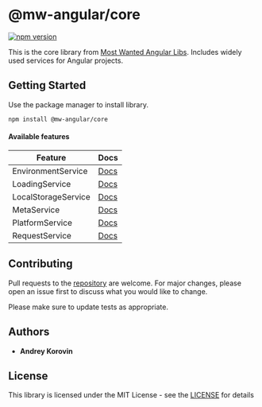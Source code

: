 # @mw-angular/core

[![npm version](https://badge.fury.io/js/%40mw-angular%2Fcore.svg)](https://badge.fury.io/js/%40mw-angular%2Fcore)

This is the core library from [Most Wanted Angular Libs](https://github.com/misticwonder/mw-angular#readme). 
Includes widely used services for Angular projects.

## Getting Started

Use the package manager to install library.
```
npm install @mw-angular/core
```

#### Available features

| Feature                     | Docs         |
|-----------------------------|--------------|
| EnvironmentService          | [Docs][1]    |
| LoadingService              | [Docs][2]    |
| LocalStorageService         | [Docs][3]    |
| MetaService                 | [Docs][4]    |
| PlatformService             | [Docs][5]    |
| RequestService              | [Docs][6]    |

[1]: https://google.com
[2]: https://google.com
[3]: https://google.com
[4]: https://google.com
[5]: https://google.com
[6]: https://google.com

## Contributing

Pull requests to the [repository](https://github.com/misticwonder/mw-angular) are welcome. 
For major changes, please open an issue first to discuss what you would like to change.

Please make sure to update tests as appropriate.

## Authors

* **Andrey Korovin**

## License

This library is licensed under the MIT License - see the [LICENSE](https://github.com/misticwonder/mw-angular/blob/production/libs/mw-angular/core/LICENSE) for details
